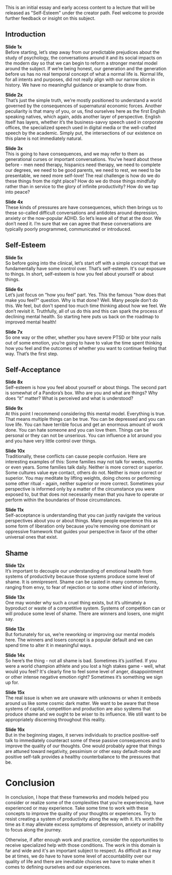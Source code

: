 This is an initial essay and early access content to a lecture that will be released as "Self-Esteem" under the creator path. Feel welcome to provide further feedback or insight on this subject.



## Introduction

**Slide 1x**
<br/>
Before starting, let’s step away from our predictable prejudices about the study of psychology, the conversations around it and its social impacts on the modern day so that we can begin to reform a stronger mental model around the subject. If we’re being honest, our generation and the generation before us has no real temporal concept of what a normal life is. Normal life, for all intents and purposes, did not really align with our narrow slice in history. We have no meaningful guidance or example to draw from.

**Slide 2x**
<br/>
That’s just the simple truth, we're mostly positioned to understand a world governed by the consequences of supernatural economic forces. Another peculiarity is that many of you, or us, find ourselves here as the first English speaking natives, which again, adds another layer of perspective. English itself has layers, whether it’s the business-savvy speech used in corporate offices, the specialized speech used in digital media  or the well-crafted speech by the academic. Simply put, the intersections of our existence on this plane is not immediately natural.

**Slide 3x**
<br/>
This is going to have consequences, and we may refer to them as generational curses or important conversations. You’ve heard about these before - men need therapy, hispanics need therapy, we need to complete our degrees, we need to be good parents, we need to rest, we need to be presentable, we need more self-love! The real challenge is how do we do these things from the right place? How do we do those things mindfully rather than in service to the glory of infinite productivity? How do we tap into peace?

**Slide 4x**
<br/>
These kinds of pressures are have consequences, which then brings us to these so-called difficult conversations and antidotes around depression, anxiety or the now-popular ADHD. So let’s leave all of that at the door. We don’t need it. I’m sure that we can agree that these conversations are typically poorly programmed, communicated or introduced.


## Self-Esteem

**Slide 5x**
<br/>
So before going into the clinical, let’s start off with a simple concept that we fundamentally have some control over. That’s self-esteem. It's our exposure to things. In short, self-esteem is how you feel about yourself or about things.

**Slide 6x**
<br/>
Let’s just focus on “how you feel” part. Yes. This the famous "how does that make you feel?" question. Why is that done? Well. Many people don’t do this. We feel, but don't spend too much time thinking about how we feel. We don’t revisit it. Truthfully, all of us do this and this can spark the process of declining mental health. So starting here puts us back on the roadmap to improved mental health!

**Slide 7x**
<br/>
So one way or the other, whether you have severe PTSD or bite your nails out of some emotion, you’re going to have to value the time spent thinking how you feel and the outcomes of whether you want to continue feeling that way. That’s the first step.

## Self-Acceptance

**Slide 8x**
<br/>
Self-esteem is how you feel about yourself or about things. The second part is somewhat of a Pandora’s box. Who are you and what are things? Why does “it” matter? What is perceived and what is understood?

**Slide 9x**
<br/>
At this point I recommend considering this mental model. Everything is true. That means multiple things can be true. You can be depressed and you can love life. You can have terrible focus and get an enormous amount of work done. You can hate someone and you can love them. Things can be personal or they can not be unserious. You can influence a lot around you and you have very little control over things.

**Slide 10x**
<br/>
Traditionally, these conflicts can cause people confusion. Here are interesting examples of this: Some families may not talk for weeks, months or even years. Some families talk daily. Neither is more correct or superior. Some cultures value eye contact, others do not. Neither is more correct or superior. You may meditate by lifting weights, doing chores or performing some other ritual - again, neither superior or more correct. Sometimes your perspective is informed only by a matter of the circumstance you were exposed to, but that does not necessarily mean that you have to operate or perform within the boundaries of those circumstances.

**Slide 11x**
<br/>
Self-acceptance is understanding that you can justly navigate the various perspectives about you or about things. Many people experience this as some form of liberation only because you’re removing one dominant or oppressive framework that guides your perspective in favor of the other universal ones that exist.


## Shame
**Slide 12x**
<br/>
It’s important to decouple our understanding of emotional health from systems of productivity because those systems produce some level of shame. It is omnipresent. Shame can be casted in many common forms, ranging from envy, to fear of rejection or to some other kind of inferiority.

**Slide 13x**
<br/>
One may wonder why such a cruel thing exists, but it’s ultimately a byproduct or waste of a competitive system. Systems of competition can or will produce some level of shame. There are winners and losers, one might say.

**Slide 13x**
<br/>
But fortunately for us, we’re reworking or improving our mental models here. The winners and losers concept is a popular default and we can spend time to alter it in meaningful ways.

**Slide 14x**
<br/>
So here’s the thing - not all shame is bad. Sometimes it’s justified. If you were a world champion athlete and you lost a high stakes game - well, what would you feel? It's clearly fine to feel some level of anger, disappointment or other intense negative emotion right? Sometimes it’s something we sign up for.

**Slide 15x**
<br/>
The real issue is when we are unaware with unknowns or when it embeds around us like some cosmic dark matter. We want to be aware that these systems of capital, competition and production are also systems that produce shame and we ought to be wiser to its influence. We still want to be appropriately discerning throughout this reality.

**Slide 16x**
<br/>
But in the beginning stages, it serves individuals to practice positive-self talk to immediately counteract some of these passive consequences and to improve the quality of our thoughts. One would probably agree that things are attuned toward negativity, pessimism or other easy default-mode and positive self-talk provides a healthy counterbalance to the pressures that be.

# Conclusion
In conclusion, I hope that these frameworks and models helped you consider or realize some of the complexities that you’re experiencing, have experienced or may experience. Take some time to work with these concepts to improve the quality of your thoughts or experiences. Try to resist creating a system of productivity along the way with it. It’s worth the time as it may alleviate excess symptoms of depression, anxiety or inability to focus along the journey.

Otherwise, if after enough work and practice, consider the opportunities to receive specialized help with those conditions. The work in this domain is far and wide and it's an important subject to respect. As difficult as it may be at times, we do have to have some level of accountability over our quality of life and there are inevitable choices we have to make when it comes to defining ourselves and our experiences.
